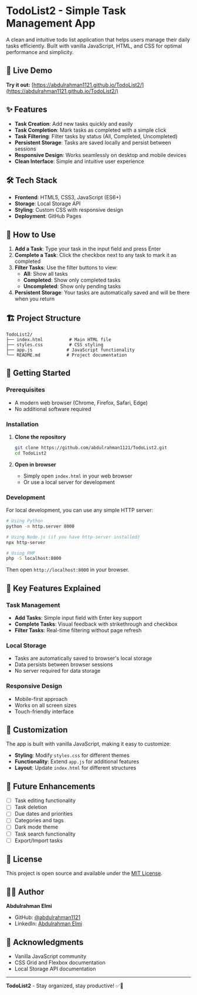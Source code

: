 # TodoList2 - Simple Task Management App

A clean and intuitive todo list application that helps users manage their daily tasks efficiently. Built with vanilla JavaScript, HTML, and CSS for optimal performance and simplicity.

## 🚀 Live Demo

**Try it out:** [https://abdulrahman1121.github.io/TodoList2/](https://abdulrahman1121.github.io/TodoList2/)

## ✨ Features

- **Task Creation**: Add new tasks quickly and easily
- **Task Completion**: Mark tasks as completed with a simple click
- **Task Filtering**: Filter tasks by status (All, Completed, Uncompleted)
- **Persistent Storage**: Tasks are saved locally and persist between sessions
- **Responsive Design**: Works seamlessly on desktop and mobile devices
- **Clean Interface**: Simple and intuitive user experience

## 🛠️ Tech Stack

- **Frontend**: HTML5, CSS3, JavaScript (ES6+)
- **Storage**: Local Storage API
- **Styling**: Custom CSS with responsive design
- **Deployment**: GitHub Pages

## 📱 How to Use

1. **Add a Task**: Type your task in the input field and press Enter
2. **Complete a Task**: Click the checkbox next to any task to mark it as completed
3. **Filter Tasks**: Use the filter buttons to view:
   - **All**: Show all tasks
   - **Completed**: Show only completed tasks
   - **Uncompleted**: Show only pending tasks
4. **Persistent Storage**: Your tasks are automatically saved and will be there when you return

## 🏗️ Project Structure

```
TodoList2/
├── index.html          # Main HTML file
├── styles.css          # CSS styling
├── app.js             # JavaScript functionality
└── README.md          # Project documentation
```

## 🚀 Getting Started

### Prerequisites
- A modern web browser (Chrome, Firefox, Safari, Edge)
- No additional software required

### Installation

1. **Clone the repository**
   ```bash
   git clone https://github.com/abdulrahman1121/TodoList2.git
   cd TodoList2
   ```

2. **Open in browser**
   - Simply open `index.html` in your web browser
   - Or use a local server for development

### Development

For local development, you can use any simple HTTP server:

```bash
# Using Python
python -m http.server 8000

# Using Node.js (if you have http-server installed)
npx http-server

# Using PHP
php -S localhost:8000
```

Then open `http://localhost:8000` in your browser.

## 🎯 Key Features Explained

### Task Management
- **Add Tasks**: Simple input field with Enter key support
- **Complete Tasks**: Visual feedback with strikethrough and checkbox
- **Filter Tasks**: Real-time filtering without page refresh

### Local Storage
- Tasks are automatically saved to browser's local storage
- Data persists between browser sessions
- No server required for data storage

### Responsive Design
- Mobile-first approach
- Works on all screen sizes
- Touch-friendly interface

## 🔧 Customization

The app is built with vanilla JavaScript, making it easy to customize:

- **Styling**: Modify `styles.css` for different themes
- **Functionality**: Extend `app.js` for additional features
- **Layout**: Update `index.html` for different structures

## 🌟 Future Enhancements

- [ ] Task editing functionality
- [ ] Task deletion
- [ ] Due dates and priorities
- [ ] Categories and tags
- [ ] Dark mode theme
- [ ] Task search functionality
- [ ] Export/Import tasks

## 📄 License

This project is open source and available under the [MIT License](LICENSE).

## 👨‍💻 Author

**Abdulrahman Elmi**
- GitHub: [@abdulrahman1121](https://github.com/abdulrahman1121)
- LinkedIn: [Abdulrahman Elmi](https://www.linkedin.com/in/abdulrahman-elmi-1813061ba/)

## 🙏 Acknowledgments

- Vanilla JavaScript community
- CSS Grid and Flexbox documentation
- Local Storage API documentation

---

**TodoList2** - Stay organized, stay productive! ✅📝
